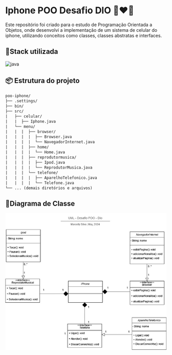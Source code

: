 # Iphone POO Desafio DIO 🌟❤️📱
Este repositório foi criado para o estudo de Programação Orientada a Objetos, onde desenvolvi a implementação de um sistema de celular do iphone, utilizando conceitos como classes, classes abstratas e interfaces.

## 📍Stack utilizada

<div>
  <img align="inline_block" alt="java" src="https://img.shields.io/badge/Java-ED8B00?style=for-the-badge&logo=openjdk&logoColor=white"/>
</div>

## 📦 Estrutura do projeto
````
poo-iphone/
├── .settings/
├── bin/                              
├── src/                               
|   ├── celular/
|   |  ├── Iphone.java
|   └── menu/
|   |  |  ├── browser/
|   |  |  |  ├── Browser.java
|   |  |  |  └── NavegadorInternet.java
|   |  |  ├── home/
|   |  |  |  └── Home.java
|   |  |  ├── reprodutormusica/
|   |  |  |  ├── Ipod.java
|   |  |  |  └── ReprodutorMusica.java
|   |  |  └── telefone/
|   |  |  |  ├── AparelhoTelefonico.java
|   |  |  |  └── Telefone.java
└── ... (demais diretórios e arquivos)
````
## 📱Diagrama de Classe
<div>
  <img " alt="uml-poo-iphone" src="uml-poo-iphone-dio.jpg"/>
</div>
